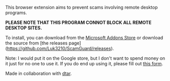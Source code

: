 This browser extension aims to prevent scams involving remote desktop programs.

**PLEASE NOTE THAT THIS PROGRAM CONNOT BLOCK ALL REMOTE DESKTOP SITES.**

To install, you can download from the [Microsoft Addons Store](https://microsoftedge.microsoft.com/addons/detail/scamblocker/gfjjofefghaipfeeenanghkapgmjogbn) or download the source from [the releases page] (https://github.com/Luk3210/ScamGuard/releases).

Note: I would put it on the Google store, but I don't want to spend money on it just for no one to use it. If you do end up using it, please fill out [this form](https://forms.gle/fP2mt3K2gyfqpaiE8).

Made in collaboration with [dtar](https://github.com/dtar-github).

